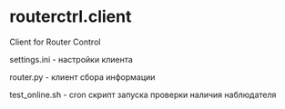 # routerctrl.client
Client for Router Control

settings.ini - настройки клиента

router.py - клиент сбора информации

test_online.sh - cron скрипт запуска проверки наличия наблюдателя

